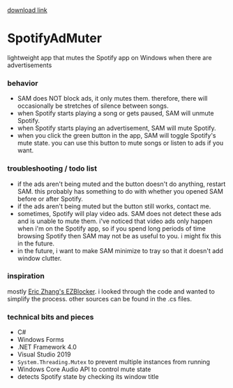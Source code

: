 [download link](https://github.com/epicnyanpandi/SpotifyAdMuter/releases/download/v1.0/SpotifyAdMuter.exe)

# SpotifyAdMuter
lightweight app that mutes the Spotify app on Windows when there are advertisements


### behavior
- SAM does NOT block ads, it only mutes them. therefore, there will occasionally be stretches of silence between songs.
- when Spotify starts playing a song or gets paused, SAM will unmute Spotify.
- when Spotify starts playing an advertisement, SAM will mute Spotify.
- when you click the green button in the app, SAM will toggle Spotify's mute state. you can use this button to mute songs or listen to ads if you want.


### troubleshooting / todo list
- if the ads aren't being muted and the button doesn't do anything, restart SAM. this probably has something to do with whether you opened SAM before or after Spotify.
- if the ads aren't being muted but the button still works, contact me.
- sometimes, Spotify will play video ads. SAM does not detect these ads and is unable to mute them. i've noticed that video ads only happen when i'm on the Spotify app, so if you spend long periods of time browsing Spotify then SAM may not be as useful to you. i might fix this in the future.
- in the future, i want to make SAM minimize to tray so that it doesn't add window clutter.


### inspiration
mostly [Eric Zhang's EZBlocker](https://github.com/Xeroday/Spotify-Ad-Blocker). i looked through the code and wanted to simplify the process. other sources can be found in the .cs files.


### technical bits and pieces
- C#
- Windows Forms
- .NET Framework 4.0
- Visual Studio 2019
- `System.Threading.Mutex` to prevent multiple instances from running
- Windows Core Audio API to control mute state
- detects Spotify state by checking its window title
